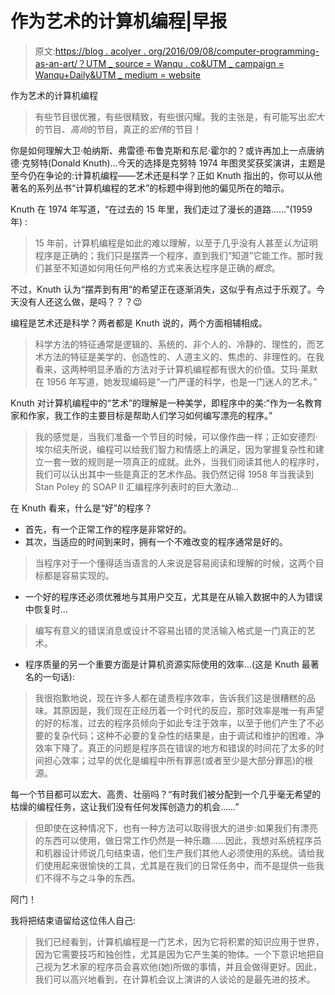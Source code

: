 # 作为艺术的计算机编程|早报

> 原文:[https://blog . acolyer . org/2016/09/08/computer-programming-as-an-art/？UTM _ source = Wanqu . co&UTM _ campaign = Wanqu+Daily&UTM _ medium = website](https://blog.acolyer.org/2016/09/08/computer-programming-as-an-art/?utm_source=wanqu.co&utm_campaign=Wanqu+Daily&utm_medium=website)

作为艺术的计算机编程

> 有些节目很优雅，有些很精致，有些很闪耀。我的主张是，有可能写出*宏大*的节目、*高尚*的节目，真正的*宏伟*的节目！

你是如何理解大卫·帕纳斯、弗雷德·布鲁克斯和东尼·霍尔的？或许再加上一点唐纳德·克努特(Donald Knuth)…今天的选择是克努特 1974 年图灵奖获奖演讲，主题是至今仍在争论的:计算机编程——艺术还是科学？正如 Knuth 指出的，你可以从他著名的系列丛书“计算机编程的艺术”的标题中得到他的偏见所在的暗示。

Knuth 在 1974 年写道，“在过去的 15 年里，我们走过了漫长的道路……”(1959 年) :

> 15 年前，计算机编程是如此的难以理解，以至于几乎没有人甚至*认为*证明程序是正确的；我们只是摆弄一个程序，直到我们“知道”它能工作。那时我们甚至不知道如何用任何严格的方式来表达程序是正确的*概念*。

不过，Knuth 认为“摆弄到有用”的希望正在逐渐消失，这似乎有点过于乐观了。今天没有人还这么做，是吗？？？😉

编程是艺术还是科学？两者都是 Knuth 说的，两个方面相辅相成。

> 科学方法的特征通常是逻辑的、系统的、非个人的、冷静的、理性的，而艺术方法的特征是美学的、创造性的、人道主义的、焦虑的、非理性的。在我看来，这两种明显矛盾的方法对于计算机编程都有很大的价值。艾玛·莱默在 1956 年写道，她发现编码是“一门严谨的科学，也是一门迷人的艺术。”

Knuth 对计算机编程中的“艺术”的理解是一种美学，即程序中的美:“作为一名教育家和作家，我工作的主要目标是帮助人们学习如何编写漂亮的程序。”

> 我的感觉是，当我们准备一个节目的时候，可以像作曲一样；正如安德烈·埃尔绍夫所说，编程可以给我们智力和情感上的满足，因为掌握复杂性和建立一套一致的规则是一项真正的成就。此外，当我们阅读其他人的程序时，我们可以认出其中一些是真正的艺术作品。我仍然记得 1958 年当我读到 Stan Poley 的 SOAP II 汇编程序列表时的巨大激动…

在 Knuth 看来，什么是“好”的程序？

*   首先，有一个正常工作的程序是非常好的。
*   其次，当适应的时间到来时，拥有一个不难改变的程序通常是好的。

> 当程序对于一个懂得适当语言的人来说是容易阅读和理解的时候，这两个目标都是容易实现的。

*   一个好的程序还必须优雅地与其用户交互，尤其是在从输入数据中的人为错误中恢复时…

> 编写有意义的错误消息或设计不容易出错的灵活输入格式是一门真正的艺术。

*   程序质量的另一个重要方面是计算机资源实际使用的效率…(这是 Knuth 最著名的一句话):

> 我很抱歉地说，现在许多人都在谴责程序效率，告诉我们这是很糟糕的品味。其原因是，我们现在正经历着一个时代的反应，那时效率是唯一有声望的好的标准，过去的程序员倾向于如此专注于效率，以至于他们产生了不必要的复杂代码；这种不必要的复杂性的结果是，由于调试和维护的困难，净效率下降了。真正的问题是程序员在错误的地方和错误的时间花了太多的时间担心效率；过早的优化是编程中所有罪恶(或者至少是大部分罪恶)的根源。

每一个节目都可以宏大、高贵、壮丽吗？“有时我们被分配到一个几乎毫无希望的枯燥的编程任务，这让我们没有任何发挥创造力的机会……”

> 但即使在这种情况下，也有一种方法可以取得很大的进步:如果我们有漂亮的东西可以使用，做日常工作仍然是一种乐趣……因此，我想对系统程序员和机器设计师说几句结束语，他们生产我们其他人必须使用的系统。请给我们使用起来很愉快的工具，尤其是在我们的日常任务中，而不是提供一些我们不得不与之斗争的东西。

阿门！

我将把结束语留给这位伟人自己:

> 我们已经看到，计算机编程是一门艺术，因为它将积累的知识应用于世界，因为它需要技巧和独创性，尤其是因为它产生美的物体。一个下意识地把自己视为艺术家的程序员会喜欢他(她)所做的事情，并且会做得更好。因此，我们可以高兴地看到，在计算机会议上演讲的人谈论的是最先进的技术。